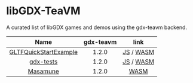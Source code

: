 # libGDX-TeaVM
A curated list of libGDX games and demos using the gdx-teavm backend.

| Name |  gdx-teavm  | link  |
|:---------:|:--------:|:------:|
|   [GLTFQuickStartExample](https://github.com/xpenatan/gdx-teavm/blob/master/examples/core/core/src/main/java/com/github/xpenatan/gdx/examples/tests/GLTFQuickStartExample.java)   |  1.2.0  | [JS](https://xpenatan.github.io/libGDX-TeaVM/js/GLTFQuickStartExample) / [WASM](https://xpenatan.github.io/libGDX-TeaVM/wasm/GLTFQuickStartExample) |
|   [gdx-tests](https://github.com/xpenatan/gdx-teavm/tree/master/examples/gdx-tests)   |  1.2.0   | [JS](https://xpenatan.github.io/libGDX-TeaVM/js/gdx-tests) / [WASM](https://xpenatan.github.io/libGDX-TeaVM/wasm/gdx-tests) |
|   [Masamune](https://github.com/Quillraven/Masamune)   |  1.2.0  | [WASM](https://xpenatan.github.io/libGDX-TeaVM/wasm/Masamune) |
